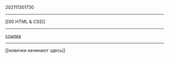202111301730
***
[[00 HTML & CSS]]
***
[ссылка](https://developer.mozilla.org/ru/docs/Learn)
***
[[новички начинают здесь]]